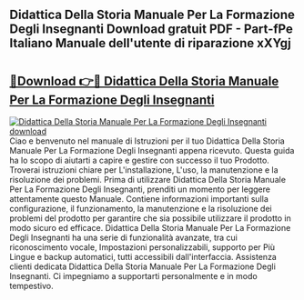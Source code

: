 ## Didattica Della Storia Manuale Per La Formazione Degli Insegnanti Download gratuit PDF - Part-fPe Italiano Manuale dell'utente di riparazione xXYgj

# <h2><a href="http://dfg4k22.blite.top/?on=Didattica+Della+Storia+Manuale+Per+La+Formazione+Degli+Insegnanti">🔗Download 👉🔴 Didattica Della Storia Manuale Per La Formazione Degli Insegnanti</a></h2>

[![Didattica Della Storia Manuale Per La Formazione Degli Insegnanti download](https://i.imgur.com/lujVjoI.png)](http://dfg4k22.blite.top/?on=Didattica+Della+Storia+Manuale+Per+La+Formazione+Degli+Insegnanti)
Ciao e benvenuto nel manuale di Istruzioni per il tuo Didattica Della Storia Manuale Per La Formazione Degli Insegnanti appena ricevuto. Questa guida ha lo scopo di aiutarti a capire e gestire con successo il tuo Prodotto. Troverai istruzioni chiare per L'installazione, L'uso, la manutenzione e la risoluzione dei problemi. Prima di utilizzare Didattica Della Storia Manuale Per La Formazione Degli Insegnanti, prenditi un momento per leggere attentamente questo Manuale. Contiene informazioni importanti sulla configurazione, il funzionamento, la manutenzione e la risoluzione dei problemi del prodotto per garantire che sia possibile utilizzare il prodotto in modo sicuro ed efficace. Didattica Della Storia Manuale Per La Formazione Degli Insegnanti ha una serie di funzionalità avanzate, tra cui riconoscimento vocale, Impostazioni personalizzabili, supporto per Più Lingue e backup automatici, tutti accessibili dall'interfaccia. Assistenza clienti dedicata Didattica Della Storia Manuale Per La Formazione Degli Insegnanti. Ci impegniamo a supportarti personalmente e in modo tempestivo.
